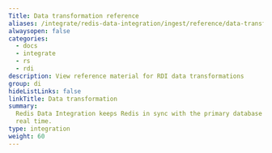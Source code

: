 ```yaml
---
Title: Data transformation reference
aliases: /integrate/redis-data-integration/ingest/reference/data-transformation/
alwaysopen: false
categories:
  - docs
  - integrate
  - rs
  - rdi
description: View reference material for RDI data transformations
group: di
hideListLinks: false
linkTitle: Data transformation
summary:
  Redis Data Integration keeps Redis in sync with the primary database in near
  real time.
type: integration
weight: 60
---
```

